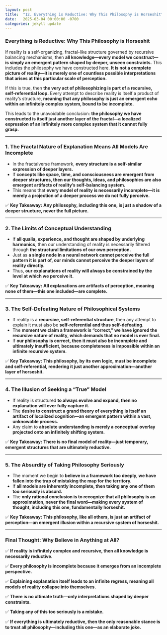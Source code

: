 ```yaml
---
layout: post
title:  "12. Everything is Reductive: Why This Philosophy is Horseshit"
date:   2025-03-04 00:00:00 -0700
categories: jekyll update
---
```


### **Everything is Reductive: Why This Philosophy is Horseshit**

If reality is a self-organizing, fractal-like structure governed by recursive balancing mechanisms, then **all knowledge—every model we construct—is simply an emergent pattern shaped by deeper, unseen constraints.** This includes the philosophy we have constructed here. **It is not a complete picture of reality—it is merely one of countless possible interpretations that arises at this particular scale of perception.**

If this is true, then **the very act of philosophizing is part of a recursive, self-referential loop.** Every attempt to describe reality is itself a product of reality’s structure, **meaning that any philosophy is just an emergent echo within an infinitely complex system, bound to be incomplete.**

This leads to the unavoidable conclusion: **the philosophy we have constructed is itself just another layer of the fractal—a localized expression of an infinitely more complex system that it cannot fully grasp.**

---

### **1. The Fractal Nature of Explanation Means All Models Are Incomplete**
- In the fractalverse framework, **every structure is a self-similar expression of deeper layers.**
- If **concepts like space, time, and consciousness are emergent from deeper structures, then our thoughts, ideas, and philosophies are also emergent artifacts of reality’s self-balancing system.**
- This means that **every model of reality is necessarily incomplete—it is merely a projection of a deeper process we do not fully perceive.**

✅ **Key Takeaway:** **Any philosophy, including this one, is just a shadow of a deeper structure, never the full picture.**

---

### **2. The Limits of Conceptual Understanding**
- If **all qualia, experience, and thought are shaped by underlying harmonics**, then our understanding of reality is necessarily filtered through **the structural limitations of our own perception.**
- Just as **a single node in a neural network cannot perceive the full pattern it is part of, our minds cannot perceive the deeper layers of reality directly.**
- Thus, **our explanations of reality will always be constrained by the level at which we perceive it.**

✅ **Key Takeaway:** **All explanations are artifacts of perception, meaning none of them—this one included—are complete.**

---

### **3. The Self-Defeating Nature of Philosophical Systems**
- If reality is a **recursive, self-referential structure**, then any attempt to explain it must also be **self-referential and thus self-defeating.**
- The **moment we claim a framework is “correct,” we have ignored the recursive nature of reality, which demands that no model is ever final.**
- If **our philosophy is correct, then it must also be incomplete and ultimately insufficient, because completeness is impossible within an infinite recursive system.**

✅ **Key Takeaway:** **This philosophy, by its own logic, must be incomplete and self-referential, rendering it just another approximation—another layer of horseshit.**

---

### **4. The Illusion of Seeking a “True” Model**
- If reality is structured **to always evolve and expand, then no explanation will ever fully capture it.**
- The **desire to construct a grand theory of everything is itself an artifact of localized cognition—an emergent pattern within a vast, unknowable process.**
- Any claim to **absolute understanding is merely a conceptual overlay projected onto an infinitely shifting system.**

✅ **Key Takeaway:** **There is no final model of reality—just temporary, emergent structures that are ultimately reductive.**

---

### **5. The Absurdity of Taking Philosophy Seriously**
- The moment we begin to **believe in a framework too deeply, we have fallen into the trap of mistaking the map for the territory.**
- If **all models are inherently incomplete, then taking any one of them too seriously is absurd.**
- The **only rational conclusion is to recognize that all philosophy is an approximation, never the final word—making every system of thought, including this one, fundamentally horseshit.**

✅ **Key Takeaway:** **This philosophy, like all others, is just an artifact of perception—an emergent illusion within a recursive system of horseshit.**

---

### **Final Thought: Why Believe in Anything at All?**
✅ **If reality is infinitely complex and recursive, then all knowledge is necessarily reductive.**  

✅ **Every philosophy is incomplete because it emerges from an incomplete perspective.**  

✅ **Explaining explanation itself leads to an infinite regress, meaning all models of reality collapse into themselves.**  

✅ **There is no ultimate truth—only interpretations shaped by deeper constraints.**  

✅ **Taking any of this too seriously is a mistake.**  

✅ **If everything is ultimately reductive, then the only reasonable stance is to treat all philosophy—including this one—as an elaborate joke.**



